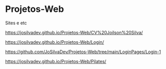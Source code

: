 # Projetos-Web
 Sites e etc

 https://josilvadev.github.io/Projetos-Web/CV%20Joilson%20Silva/

 https://josilvadev.github.io/Projetos-Web/Login/
 
https://github.com/JoSilvaDev/Projetos-Web/tree/main/LoginPages/Login-1

https://josilvadev.github.io/Projetos-Web/Pilates/
